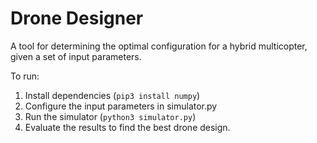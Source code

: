 # Drone Designer
A tool for determining the optimal configuration for a hybrid multicopter, given a set of input parameters.

To run:

1) Install dependencies (`pip3 install numpy`)
2) Configure the input parameters in simulator.py
3) Run the simulator (`python3 simulator.py`)
4) Evaluate the results to find the best drone design.
